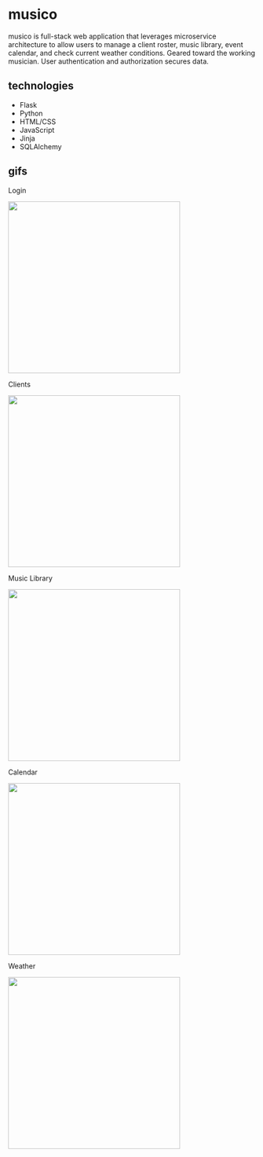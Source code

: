 # musico 
musico is full-stack web application that leverages microservice architecture to allow users to manage a client roster, music library, event calendar, and check current weather conditions. Geared toward the working musician. User authentication and authorization secures data. 
## technologies
- Flask
- Python
- HTML/CSS
- JavaScript
- Jinja
- SQLAlchemy 

## gifs
Login
<p>
  <image src='musico-gifs/musico_login.gif' width=350><br>
</p>
Clients
<p>
  <image src='musico-gifs/musico-client.gif' width=350><br>
</p>
Music Library
<p>
  <image src='musico-gifs/musico-library.gif' width=350><br>
</p>
Calendar
<p>
  <image src='musico-gifs/musico-calendar.gif' width=350><br>
</p>
Weather
<p>
  <image src='musico-gifs/musico-weather.gif' width=350><br>
</p>
